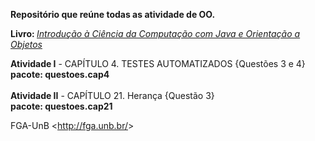 <b>Repositório que reúne todas as atividade de OO.</b>

<b>Livro: </b> <i><a href="http://ccsl.ime.usp.br/files/books/intro-java-cc.pdf">Introdução à Ciência da Computação
com Java e Orientação a Objetos</a></i>

<b>Atividade I</b> - CAPÍTULO 4. TESTES AUTOMATIZADOS {Questões 3 e 4}
<br/><b>pacote: questoes.cap4</b>
<br/><br/>
<b>Atividade II</b> - CAPÍTULO 21. Herança {Questão 3}
<br/><b>pacote: questoes.cap21</b>

FGA-UnB <<http://fga.unb.br/>>

